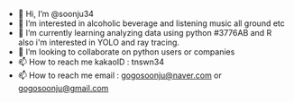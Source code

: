 - 👋 Hi, I’m @soonju34
- 👀 I’m interested in alcoholic beverage and listening music all ground etc
- 🌱 I’m currently learning analyzing data using python #3776AB and R also i'm interested in YOLO and ray tracing.
- 💞️ I’m looking to collaborate on python users or companies
- 📫 How to reach me kakaoID : tnswn34 
- 📫 How to reach me email : gogosoonju@naver.com   or   gogosoonju@gmail.com



<!---
soonju34/soonju34 is a ✨ special ✨ repository because its `README.md` (this file) appears on your GitHub profile.
You can click the Preview link to take a look at your changes.
--->
